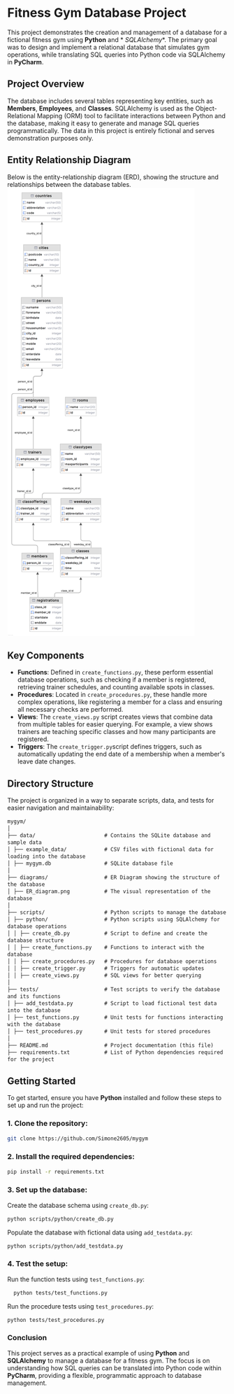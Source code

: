# Fitness Gym Database Project

This project demonstrates the creation and management of a database for a fictional fitness gym using **Python** and *
*SQLAlchemy**. The primary goal was to design and implement a relational database that simulates gym operations, while
translating SQL queries into Python code via SQLAlchemy in **PyCharm**.

## Project Overview

The database includes several tables representing key entities, such as **Members**, **Employees**, and **Classes**.
SQLAlchemy is used as the Object-Relational Mapping (ORM) tool to facilitate interactions between Python and the
database, making it easy to generate and manage SQL queries programmatically. The data in this project is entirely
fictional and serves demonstration purposes only.

## Entity Relationship Diagram

Below is the entity-relationship diagram (ERD), showing the structure and relationships between the
database tables.
![ER_diagram.png](diagrams%2FER_diagram.png)

## Key Components

- **Functions**: Defined in `create_functions.py`, these perform essential database operations, such as checking if a
  member is registered, retrieving trainer schedules, and counting available spots in classes.
- **Procedures**: Located in `create_procedures.py`, these handle more complex operations, like registering a member for
  a class and ensuring all necessary checks are performed.
- **Views**: The `create_views.py` script creates views that combine data from multiple tables for easier querying. For
  example, a view shows trainers are teaching specific classes and how many participants are registered.
- **Triggers**: The `create_trigger.py`script defines triggers, such as automatically updating the end date of a
  membership when a member's leave date changes.

## Directory Structure

The project is organized in a way to separate scripts, data, and tests for easier navigation and maintainability:

```
mygym/
│
├── data/                      # Contains the SQLite database and sample data
│ ├── example_data/            # CSV files with fictional data for loading into the database
│ ├── mygym.db                 # SQLite database file
│
├── diagrams/                  # ER Diagram showing the structure of the database
│ ├── ER_diagram.png           # The visual representation of the database
│
├── scripts/                   # Python scripts to manage the database
│ ├── python/                  # Python scripts using SQLAlchemy for database operations
│ │ ├── create_db.py           # Script to define and create the database structure
│ │ ├── create_functions.py    # Functions to interact with the database
│ │ ├── create_procedures.py   # Procedures for database operations
│ │ ├── create_trigger.py      # Triggers for automatic updates
│ │ ├── create_views.py        # SQL views for better querying
│
├── tests/                     # Test scripts to verify the database and its functions
│ ├── add_testdata.py          # Script to load fictional test data into the database
│ ├── test_functions.py        # Unit tests for functions interacting with the database
│ ├── test_procedures.py       # Unit tests for stored procedures
│
├── README.md                  # Project documentation (this file)
├── requirements.txt           # List of Python dependencies required for the project
```

## Getting Started

To get started, ensure you have **Python** installed and follow these steps to set up and run the project:

### 1. **Clone the repository**:

```bash
git clone https://github.com/Simone2605/mygym
```

### 2. **Install the required dependencies**:

```bash
pip install -r requirements.txt
```

### 3. **Set up the database**:

Create the database schema using `create_db.py`:

```bash
python scripts/python/create_db.py
```

Populate the database with fictional data using `add_testdata.py`:

```bash
python scripts/python/add_testdata.py
```

### 4. **Test the setup**:

Run the function tests using `test_functions.py`:

```bash
  python tests/test_functions.py
```

Run the procedure tests using `test_procedures.py`:

```bash
python tests/test_procedures.py
```

### Conclusion

This project serves as a practical example of using **Python** and **SQLAlchemy** to manage a database for a fitness
gym. The focus is on understanding how SQL queries can be translated into Python code within **PyCharm**, providing a
flexible, programmatic approach to database management.